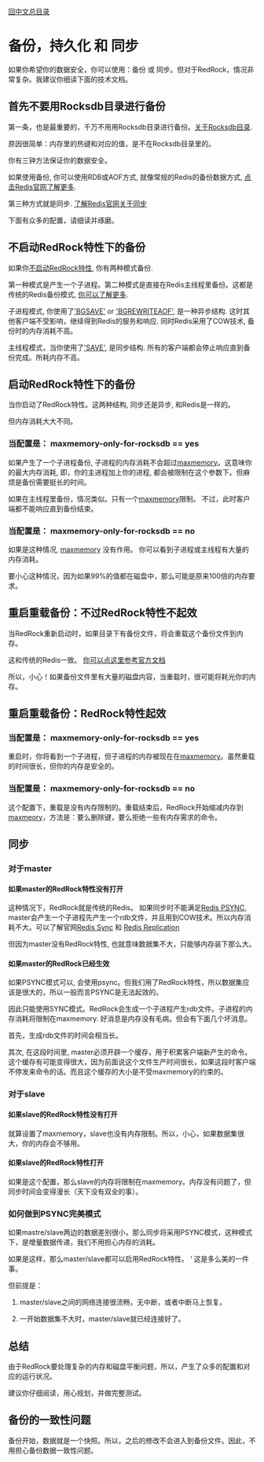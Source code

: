 
[回中文总目录](menu_cn.md)

# 备份，持久化 和 同步

如果你希望你的数据安全，你可以使用：备份 或 同步。但对于RedRock，情况非常复杂。我建议你细读下面的技术文档。

## 首先不要用Rocksdb目录进行备份

第一条，也是最重要的，千万不用用Rocksdb目录进行备份。[关于Rocksdb目录](howrun_cn.md). 

原因很简单：内存里的热键和对应的值，是不在Rocksdb目录里的。

你有三钟方法保证你的数据安全。 

如果使用备份, 你可以使用RDB或AOF方式, 就像常规的Redis的备份数据方式, [点击Redis官网了解更多](https://redis.io/topics/persistence). 

第三种方式就是同步. [了解Redis官网关于同步](https://redis.io/topics/replication)

下面有众多的配置，请细读并琢磨。

## 不启动RedRock特性下的备份

如果你[不启动RedRock特性](howrun_cn.md), 你有两种模式备份.

第一种模式是产生一个子进程。第二种模式是直接在Redis主线程里备份。这都是传统的Redis备份模式, [你可以了解更多](https://redis.io/topics/persistence).

子进程模式, 你使用了['BGSAVE'](https://redis.io/commands/bgsave) or ['BGREWRITEAOF'](https://redis.io/commands/bgrewriteaof), 是一种异步结构. 这时其他客户端不受影响，继续得到Redis的服务和响应. 同时Redis采用了COW技术, 备份时的内存消耗不高。

主线程模式，当你使用了['SAVE'](https://redis.io/commands/save), 是同步结构. 所有的客户端都会停止响应直到备份完成。所耗内存不高。 

## 启动RedRock特性下的备份

当你启动了RedRock特性。这两种结构, 同步还是异步, 和Redis是一样的。

但内存消耗大大不同。

### 当配置是： maxmemory-only-for-rocksdb == yes

如果产生了一个子进程备份, 子进程的内存消耗不会超过[maxmemory](howrun_cn.md)。这意味你的最大内存消耗, 即，你的主进程加上你的进程, 都会被限制在这个参数下。但麻烦是备份需要挺长的时间。

如果在主线程里备份，情况类似。只有一个[maxmemory](howrun_cn.md)限制。 不过，此时客户端都不能响应直到备份结束。

### 当配置是： maxmemory-only-for-rocksdb == no

如果是这种情况, [maxmemory](howrun_en.md) 没有作用。 你可以看到子进程或主线程有大量的内存消耗。 

要小心这种情况，因为如果99%的值都在磁盘中，那么可能是原来100倍的内存要求。

## 重启重载备份：不过RedRock特性不起效

当RedRock重新启动时，如果目录下有备份文件，将会重载这个备份文件到内存。

这和传统的Redis一致。 [你可以点这里参考官方文档](https://redis.io/topics/persistence)

所以，小心！如果备份文件里有大量的磁盘内容，当重载时，很可能将耗光你的内存。

## 重启重载备份：RedRock特性起效

### 当配置是： maxmemory-only-for-rocksdb == yes

重启时，你将看到一个子进程，但子进程的内存被现在在[maxmemory](howrun_cn.md)。虽然重载的时间很长，但你的内存是安全的。

### 当配置是： maxmemory-only-for-rocksdb == no

这个配置下，重载是没有内存限制的。重载结束后，RedRock开始缩减内存到[maxmeory](howrun_cn.md)，方法是：要么删除键，要么拒绝一些有内存需求的命令。

## 同步

### 对于master

#### 如果master的RedRock特性没有打开

这种情况下，RedRock就是传统的Redis。 如果同步时不能满足[Redis PSYNC](https://redis.io/commands/psync), master会产生一个子进程先产生一个rdb文件，并且用到COW技术。所以内存消耗不大。可以了解官网[Redis Sync](https://redis.io/commands/sync) 和 [Redis Replication](https://redis.io/topics/replication)

但因为master没有RedRock特性, 也就意味数据集不大，只能够内存装下那么大。

#### 如果master的RedRock已经生效

如果PSYNC模式可以, 会使用psync。但我们用了RedRock特性，所以数据集应该是很大的，所以一般而言PSYNC是无法起效的。

因此只能使用SYNC模式。RedRock会生成一个子进程产生rdb文件。子进程的内存消耗将限制在maxmemory. 好消息是内存没有毛病。但会有下面几个坏消息。

首先，生成rdb文件的时间会相当长。

其次, 在这段时间里, master必须开辟一个缓存，用于积累客户端新产生的命令。这个缓存有可能变得很大，因为前面说这个文件生产时间很长，如果这段时客户端不停发来命令的话。而且这个缓存的大小是不受maxmemory的约束的。 

### 对于slave

#### 如果slave的RedRock特性没有打开

就算设置了maxmemory，slave也没有内存限制。所以，小心，如果数据集很大，你的内存会不够用。

#### 如果slave的RedRock特性打开

如果是这个配置，那么slave的内存将限制在maxmemory。内存没有问题了，但同步时间会变得漫长（天下没有双全的事）。

### 如何做到PSYNC完美模式

如果mastre/slave两边的数据差别很小，那么同步将采用PSYNC模式，这种模式下，是增量数据传递，我们不用担心内存的消耗。

如果是这样，那么master/slave都可以启用RedRock特性。
‘
这是多么美的一件事。 

但前提是：

1. master/slave之间的网络连接很流畅，无中断，或者中断马上恢复。

2. 一开始数据集不大时，master/slave就已经连接好了。

## 总结

由于RedRock要处理复杂的内存和磁盘平衡问题，所以，产生了众多的配置和对应的运行状况。

建议你仔细阅读，用心规划，并做完整测试。

## 备份的一致性问题

备份开始，数据就是一个快照。所以，之后的修改不会进入到备份文件。因此，不用担心备份数据一致性问题。
